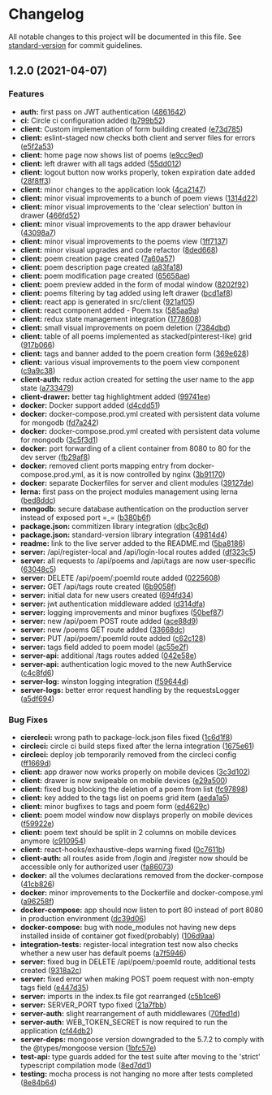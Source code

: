# Changelog

All notable changes to this project will be documented in this file. See [standard-version](https://github.com/conventional-changelog/standard-version) for commit guidelines.

## 1.2.0 (2021-04-07)


### Features

* **auth:** first pass on JWT authentication ([4861642](https://github.com/hamboomger/poetro/commit/48616420600ca1a2dd64d5eeab39198bed89479a))
* **ci:** Circle ci configuration added ([b799b52](https://github.com/hamboomger/poetro/commit/b799b5270e5c9c35022cf5f268a9231cdb861392))
* **client:** Custom implementation of form building created ([e73d785](https://github.com/hamboomger/poetro/commit/e73d785138427c369f0608e2401bde4d3b116136))
* **client:** eslint-staged now checks both client and server files for errors ([e5f2a53](https://github.com/hamboomger/poetro/commit/e5f2a53322487eac0c36d54cfc9199035d70f3aa))
* **client:** home page now shows list of poems ([e9cc9ed](https://github.com/hamboomger/poetro/commit/e9cc9ed350f2c8317a0a865987ab80e3ab7c6f2a))
* **client:** left drawer with all tags added ([55dd012](https://github.com/hamboomger/poetro/commit/55dd012ac8f889efa98d9e3e0340d5383126c660))
* **client:** logout button now works properly, token expiration date added ([28f8ff3](https://github.com/hamboomger/poetro/commit/28f8ff3b51012c2090f5f391b02333e841be1fcf))
* **client:** minor changes to the application look ([4ca2147](https://github.com/hamboomger/poetro/commit/4ca21473c8bed192c676db1d5c3447325d96d8c9))
* **client:** minor visual improvements to a bunch of poem views ([1314d22](https://github.com/hamboomger/poetro/commit/1314d222267adf562853e9b3aacd687c54a80bcf))
* **client:** minor visual improvements to the 'clear selection' button in drawer ([466fd52](https://github.com/hamboomger/poetro/commit/466fd5234703eb9d9f187e517b96e97e5b37c29e))
* **client:** minor visual improvements to the app drawer behaviour ([43098a7](https://github.com/hamboomger/poetro/commit/43098a729f63e393755954cefd48d30442f60c92))
* **client:** minor visual improvements to the poems view ([1ff7137](https://github.com/hamboomger/poetro/commit/1ff713740cf92d9e180e4172b9c926bd6104fd97))
* **client:** minor visual upgrades and code refactor ([8ded668](https://github.com/hamboomger/poetro/commit/8ded668316c5023e87f44e49da3f601549bcf86e))
* **client:** poem creation page created ([7a60a57](https://github.com/hamboomger/poetro/commit/7a60a57a39dedc2f0c66384d08bd66d44d348f64))
* **client:** poem description page created ([a83fa18](https://github.com/hamboomger/poetro/commit/a83fa18c94ee845583a99887f3418c5f2e3df056))
* **client:** poem modification page created ([65658ae](https://github.com/hamboomger/poetro/commit/65658ae487d71773e32c7703f86b61f211431e73))
* **client:** poem preview added in the form of modal window ([8202f92](https://github.com/hamboomger/poetro/commit/8202f92874e5b63c9969a31e54e41845276aa9e6))
* **client:** poems filtering by tag added using left drawer ([bcd1af8](https://github.com/hamboomger/poetro/commit/bcd1af8f5d599dbb945918bc66be4250f40f2288))
* **client:** react app is generated in src/client ([921af05](https://github.com/hamboomger/poetro/commit/921af057fad3bd014a526f353d2407d98c43f86a))
* **client:** react component added - Poem.tsx ([585aa9a](https://github.com/hamboomger/poetro/commit/585aa9a243c98ce4a261a3c5d559e1a898e4ec96))
* **client:** redux state management integration ([1778608](https://github.com/hamboomger/poetro/commit/1778608c367e72ae58079531af57cdd48e039a40))
* **client:** small visual improvements on poem deletion ([7384dbd](https://github.com/hamboomger/poetro/commit/7384dbd5bb0fdc7f02a664218dca9bc6554bf00a))
* **client:** table of all poems implemented as stacked(pinterest-like) grid ([917b066](https://github.com/hamboomger/poetro/commit/917b066a6b9062e9d382b966f7122124b6def0a7))
* **client:** tags and banner added to the poem creation form ([369e628](https://github.com/hamboomger/poetro/commit/369e628be09da5124e6091e2ecb761fd4badb4e7))
* **client:** various visual improvements to the poem view component ([c9a9c38](https://github.com/hamboomger/poetro/commit/c9a9c3830fb41fac3452a0f6eac64f7ec7e69a1f))
* **client-auth:** redux action created for setting the user name to the app state ([a733479](https://github.com/hamboomger/poetro/commit/a7334793328d33a55a60d04a4bc2b5cf71764d4a))
* **client-drawer:** better tag highlightment added ([99741ee](https://github.com/hamboomger/poetro/commit/99741eeafa712a5d0125ea1f66a7ac3f1c1a7dc9))
* **docker:** Docker support added ([d4cdd51](https://github.com/hamboomger/poetro/commit/d4cdd5118d6d69aa8499576cebfa24f48354d0e9))
* **docker:** docker-compose.prod.yml created with persistent data volume for mongodb ([fd7a242](https://github.com/hamboomger/poetro/commit/fd7a242e3a56478f6632f52df2d186ab753600d9))
* **docker:** docker-compose.prod.yml created with persistent data volume for mongodb ([3c5f3d1](https://github.com/hamboomger/poetro/commit/3c5f3d12970684c4998b6df408f229344444bcdb))
* **docker:** port forwarding of a client container from 8080 to 80 for the dev server ([fb29af8](https://github.com/hamboomger/poetro/commit/fb29af8f039842b4bf2e4cd69ea119d837fff649))
* **docker:** removed client ports mapping entry from docker-compose.prod.yml, as it is now controlled by nginx ([3b91170](https://github.com/hamboomger/poetro/commit/3b91170fe7a93231c30319a2fcbedb85373ae99f))
* **docker:** separate Dockerfiles for server and client modules ([39127de](https://github.com/hamboomger/poetro/commit/39127debd72cd8275a3ee1a13d5a734797555230))
* **lerna:** first pass on the project modules management using lerna ([bed8ddc](https://github.com/hamboomger/poetro/commit/bed8ddc5e273cd2b151d4e4b69715fd513fd7c9d))
* **mongodb:** secure database authentication on the production server instead of exposed port =_= ([b380b6f](https://github.com/hamboomger/poetro/commit/b380b6f946cce37388136ab937777ed9565627c6))
* **package.json:** commitizen library integration ([dbc3c8d](https://github.com/hamboomger/poetro/commit/dbc3c8d7473fa45347fb1333271e6b26d4c31493))
* **package.json:** standard-version library integration ([49814d4](https://github.com/hamboomger/poetro/commit/49814d425360ee43456f4144ffa3c25724ea9d68))
* **readme:** link to the live server added to the README.md ([5ba8186](https://github.com/hamboomger/poetro/commit/5ba8186368504f91e958a772ef986810380ef93f))
* **server:** /api/register-local and /api/login-local routes added ([df323c5](https://github.com/hamboomger/poetro/commit/df323c59336f09cd9a3761ffb883529fde60a44a))
* **server:** all requests to /api/poems and /api/tags are now user-specific ([63048c5](https://github.com/hamboomger/poetro/commit/63048c5a498341f79a47cdefe8b91ef165d2112c))
* **server:** DELETE /api/poem/:poemId route added ([0225608](https://github.com/hamboomger/poetro/commit/0225608ff6183b7b4c3ec847e374c7574f2db37d))
* **server:** GET /api/tags route created ([6b9058f](https://github.com/hamboomger/poetro/commit/6b9058fa52aad83aace9354e615e550434b733eb))
* **server:** initial data for new users created ([694fd34](https://github.com/hamboomger/poetro/commit/694fd34222bfb175f89035d97c41f2eedae474b0))
* **server:** jwt authentication middleware added ([d314dfa](https://github.com/hamboomger/poetro/commit/d314dfae4a6273b8187bda0d42047d83ed062b64))
* **server:** logging improvements and minor bugfixes ([50bef87](https://github.com/hamboomger/poetro/commit/50bef879ba8c03fd27e4b3d034514b3226261632))
* **server:** new /api/poem POST route added ([ace88d9](https://github.com/hamboomger/poetro/commit/ace88d9a314fc46e7ae6f372928b7da8cf7ba85c))
* **server:** new /poems GET route added ([33668dc](https://github.com/hamboomger/poetro/commit/33668dc91f0214aa9e29722621ffc1161c18a3f5))
* **server:** PUT /api/poem/:poemId route added ([c62c128](https://github.com/hamboomger/poetro/commit/c62c12807b1fe0f0a774af728e8be8f3800f1a26))
* **server:** tags field added to poem model ([ac55e2f](https://github.com/hamboomger/poetro/commit/ac55e2f1e9a8b75817dfee33db1f177e45d233ce))
* **server-api:** additional /tags routes added ([042e58e](https://github.com/hamboomger/poetro/commit/042e58e776e20c7c3024fa2af6cefec2267d12df))
* **server-api:** authentication logic moved to the new AuthService ([c4c8fd6](https://github.com/hamboomger/poetro/commit/c4c8fd692b5dc3ceb55cb390046649179628f2b4))
* **server-log:** winston logging integration ([f59644d](https://github.com/hamboomger/poetro/commit/f59644d3884d29c222080f6a946db3e21f90b472))
* **server-logs:** better error request handling by the requestsLogger ([a5df694](https://github.com/hamboomger/poetro/commit/a5df6943b11d3250b60643a41bcccb4c09cbfaf9))


### Bug Fixes

* **ciercleci:** wrong path to package-lock.json files fixed ([1c6d1f8](https://github.com/hamboomger/poetro/commit/1c6d1f85536e850c3c8b59a428ee70a3d6621c56))
* **circleci:** circle ci build steps fixed after the lerna integration ([1675e61](https://github.com/hamboomger/poetro/commit/1675e61ffd800d4d66c16baa1f86b359e6da2359))
* **circleci:** deploy job temporarily removed from the circleci config ([ff1669d](https://github.com/hamboomger/poetro/commit/ff1669dff92314f2323b75b266a3719759e2cc64))
* **client:** app drawer now works properly on mobile devices ([3c3d102](https://github.com/hamboomger/poetro/commit/3c3d102757f54796f735cf40b0b3740568ebd12d))
* **client:** drawer is now swipeable on mobile devices ([e29a500](https://github.com/hamboomger/poetro/commit/e29a500ca6b8a69e770d925429d6786f8c146080))
* **client:** fixed bug blocking the deletion of a poem from list ([fc97898](https://github.com/hamboomger/poetro/commit/fc97898f6bae2a9f2a19c5a38de3a03712c75b6b))
* **client:** key added to the tags list on poems grid item ([aeda1a5](https://github.com/hamboomger/poetro/commit/aeda1a5d872a8bb6bb8ffe1666ef0d243ecfc6da))
* **client:** minor bugfixes to tags and poem form ([ed4629c](https://github.com/hamboomger/poetro/commit/ed4629cac081ce90296c13e91a671165b50818c8))
* **client:** poem model window now displays properly on mobile devices ([f59922e](https://github.com/hamboomger/poetro/commit/f59922ec7559ad53bfb5d14a112bfc718845cbaf))
* **client:** poem text should be split in 2 columns on mobile devices anymore ([c910954](https://github.com/hamboomger/poetro/commit/c9109547378b44760547f07b23cf164543afb5d3))
* **client:** react-hooks/exhaustive-deps warning fixed ([0c7611b](https://github.com/hamboomger/poetro/commit/0c7611b8bc3ad62f7726463f3388c3f10a12c0e9))
* **client-auth:** all routes aside from /login and /register now should be accessible only for authorized user ([fa86073](https://github.com/hamboomger/poetro/commit/fa86073b5431805f990c6779c4af3df5c0ea8943))
* **docker:** all the volumes declarations removed from the docker-compose ([41cb826](https://github.com/hamboomger/poetro/commit/41cb826cccda2e4837115a5660df4299a6497227))
* **docker:** minor improvements to the Dockerfile and docker-compose.yml ([a96258f](https://github.com/hamboomger/poetro/commit/a96258f065f7e38af4a82564a5337deeeedf36ac))
* **docker-compose:** app should now listen to port 80 instead of port 8080 in production environment ([dc39d06](https://github.com/hamboomger/poetro/commit/dc39d06c014c2fafa8056b7fd887e205357b162a))
* **docker-compose:** bug with node_modules not having new deps installed inside of container got fixed(probably) ([106d9aa](https://github.com/hamboomger/poetro/commit/106d9aa61498472f7cb3acbf75fc8c3625cf2c5e))
* **integration-tests:** register-local integration test now also checks whether a new user has default poems ([a7f5946](https://github.com/hamboomger/poetro/commit/a7f5946a049f1f7d8716d0984b3092eeb29ee07e))
* **server:** fixed bug in DELETE /api/poem/:poemId route, additional tests created ([9318a2c](https://github.com/hamboomger/poetro/commit/9318a2c9d30fe02d4280b11bf0fb51954eca7905))
* **server:** fixed error when making POST poem request with non-empty tags field ([e447d35](https://github.com/hamboomger/poetro/commit/e447d35ca125a4b03e982dced40458eb7f148f70))
* **server:** imports in the index.ts file got rearranged ([c5b1ce6](https://github.com/hamboomger/poetro/commit/c5b1ce68059e9054af348b476f1e58d308be5dc2))
* **server:** SERVER_PORT typo fixed ([21a7fbb](https://github.com/hamboomger/poetro/commit/21a7fbba02f3fe06d4bba392ff7169c055b0af06))
* **server-auth:** slight rearrangement of auth middlewares ([70fed1d](https://github.com/hamboomger/poetro/commit/70fed1d8ac389f0fd54bcf3b4db19b8f06970fa2))
* **server-auth:** WEB_TOKEN_SECRET is now required to run the application ([cf44db2](https://github.com/hamboomger/poetro/commit/cf44db2750d29c4d8f096fa1488fd2e2ef96ceab))
* **server-deps:** mongoose version downgraded to the 5.7.2 to comply with the @types/mongoose version ([1bfc57e](https://github.com/hamboomger/poetro/commit/1bfc57e9a9698aa0e51767c146c17b67e76dc7dd))
* **test-api:** type guards added for the test suite after moving to the 'strict' typescript compilation mode ([8ed7dd1](https://github.com/hamboomger/poetro/commit/8ed7dd13b2707b9310d1f03e689e0f93b384e9ef))
* **testing:** mocha process is not hanging no more after tests completed ([8e84b64](https://github.com/hamboomger/poetro/commit/8e84b64b8d2b8d8388a06e83f53e953bfd03f838))
